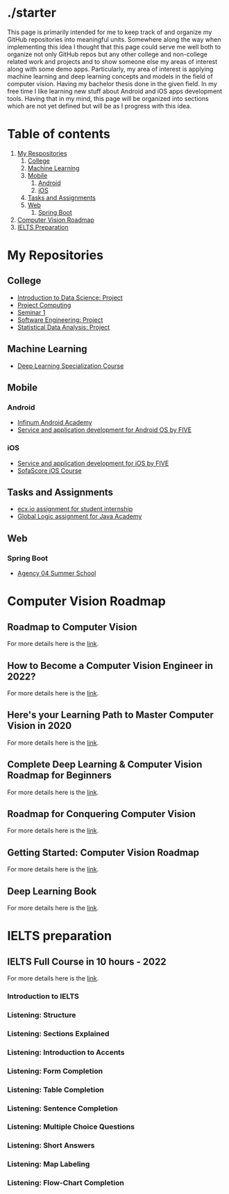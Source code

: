
# ./starter

This page is primarily intended for me to keep track of and organize my GitHub repositories into meaningful units. Somewhere along the way when implementing this idea I thought that this page could serve me well both to organize not only GitHub repos but any other college and non-college related work and projects and to show someone else my areas of interest along with some demo apps. Particularly, my area of interest is applying machine learning and deep learning concepts and models in the field of computer vision. Having my bachelor thesis done in the given field. In my free time I like learning new stuff about Android and iOS apps development tools. Having that in my mind, this page will be organized into sections which are not yet defined but will be as I progress with this idea. 


# Table of contents
1. [My Respositories](#my-repositories)
	1. [College](#college)
	2. [Machine Learning](#machine-learning)
	3. [Mobile](#mobile)
		1. [Android](#android)
		2. [iOS](#ios)
	4. [Tasks and Assignments](#tasks-andassignments)
	5. [Web](#web)
		1. [Spring Boot](#spring-boot) 
2. [Computer  Vision Roadmap](#computer-vision-roadmap)
3. [IELTS Preparation](#IELTS-preparation)


# My Repositories<a name="my-repositories"></a>

## College<a name="college"></a>

- [Introduction to Data Science: Project](https://github.com/ismandre/uzop-heart-disease)
- [Project Computing](https://github.com/ismandre/Projekt-R)
- [Seminar 1](https://github.com/ismandre/seminar-1)
- [Software Engineering: Project](https://github.com/ismandre/Programsko-Inzenjerstvo-Projekt)
- [Statistical Data Analysis: Project](https://github.com/ismandre/Statisticka-Analiza-Podataka-Projekt)

## Machine Learning<a name="machine-learning"></a>

- [Deep Learning Specialization Course](https://github.com/ismandre/deep-learning-specialization)

## Mobile<a name="mobile"></a> 

### Android<a name="android"></a>

- [Infinum Android Academy](https://github.com/ismandre/isa-shows-app-dnaram)
- [Service and application development for Android OS by FIVE](https://github.com/ismandre/android-vjestina-tmdb)

### iOS<a name="ios"></a>

- [Service and application development for iOS by FIVE ](https://github.com/ismandre/iOS-Vjestina-QuizApp)
- [SofaScore iOS Course](https://github.com/ismandre/sofascore-ios-course)

## Tasks and Assignments<a name="tasks-and-assignments"></a>

- [ecx.io assignment for student internship](https://github.com/ismandre/ecxio-DemoApp)
- [Global Logic assignment for Java Academy](https://github.com/ismandre/global-logic-assignment)

## Web<a name="web"></a>

### Spring Boot<a name="spring-boot"></a>

- [Agency 04 Summer School](https://github.com/ismandre/ag04-pizzaApp)


# Computer Vision Roadmap<a name="computer-vision-roadmap"></a>

## Roadmap to Computer Vision
For more details here is the [link](https://resources.experfy.com/ai-ml/roadmap-to-computer-vision/?ref=morioh.com&utm_source=morioh.com).

## How to Become a Computer Vision Engineer in 2022?

For more details here is the [link](https://www.projectpro.io/article/computer-vision-engineer/469).

## Here's your Learning Path to Master Computer Vision in 2020

For more details here is the [link](https://www.analyticsvidhya.com/blog/2020/01/computer-vision-learning-path-2020/).

## Complete Deep Learning & Computer Vision Roadmap for Beginners

For more details here is the [link](https://www.youtube.com/watch?v=OSLC-bx_kik).

## Roadmap for Conquering Computer Vision

For more details here is the [link](https://towardsdatascience.com/roadmap-for-conquering-computer-vision-213695472ad0).

## Getting Started: Computer Vision Roadmap

For more details here is the [link](https://www.kaggle.com/getting-started/158267).

## Deep Learning Book

For more details here is the [link](https://www.deeplearningbook.org/).


# IELTS preparation<a name="IELTS-preparation"></a>

## IELTS Full Course in 10 hours - 2022

For more details here is the [link](https://www.youtube.com/watch?v=Jzps8q2es7c).

### Introduction to IELTS

### Listening: Structure

### Listening: Sections Explained

### Listening: Introduction to Accents

### Listening: Form Completion

### Listening: Table Completion

### Listening: Sentence Completion

### Listening: Multiple Choice Questions

### Listening: Short Answers

### Listening: Map Labeling

### Listening: Flow-Chart Completion

